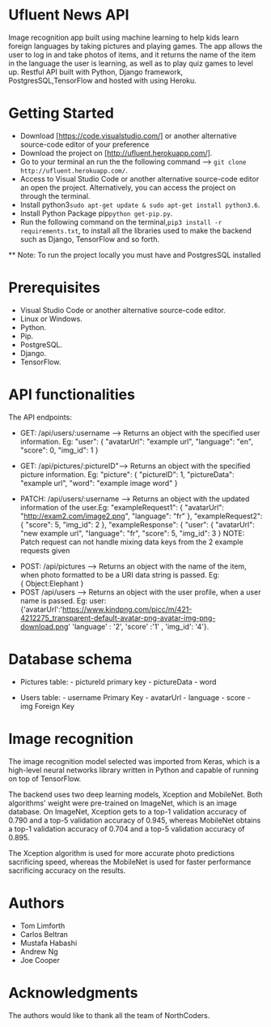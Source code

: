 # Ufluent News API

Image recognition app built using machine learning to help kids learn foreign languages by taking pictures and playing games. The app allows the user to log in and take photos of items, and it returns the name of the item in the language the user is learning, as well as to play quiz games to level up. Restful API built with Python, Django framework, PostgresSQL,TensorFlow and hosted with using Heroku.

# Getting Started

- Download [https://code.visualstudio.com/] or another alternative source-code editor of your preference
- Download the project on [http://ufluent.herokuapp.com/].
- Go to your terminal an run the the following command --> `git clone http://ufluent.herokuapp.com/`.
- Access to Visual Studio Code or another alternative source-code editor an open the project. Alternatively, you can access the project on through the terminal.
- Install python3`sudo apt-get update & sudo apt-get install python3.6`.
- Install Python Package pip`python get-pip.py`.
- Run the following command on the terminal,`pip3 install -r requirements.txt`, to install all the libraries used to make the backend such as Django, TensorFlow and so forth.

\*\* Note: To run the project locally you must have and PostgresSQL installed

# Prerequisites

- Visual Studio Code or another alternative source-code editor.
- Linux or Windows.
- Python.
- Pip.
- PostgreSQL.
- Django.
- TensorFlow.

# API functionalities

The API endpoints:

- GET: /api/users/:username --> Returns an object with the specified user information. Eg:
  "user": {
  "avatarUrl": "example url",
  "language": "en",
  "score": 0,
  "img_id": 1
  }

- GET: /api/pictures/:pictureID"--> Returns an object with the specified picture information. Eg:
  "picture": {
  "pictureID": 1,
  "pictureData": "example url",
  "word": "example image word"
  }

- PATCH: /api/users/:username --> Returns an object with the updated information of the user.Eg:
  "exampleRequest1": {
  "avatarUrl": "http://exam2.com/image2.png",
  "language": "fr"
  },
  "exampleRequest2": {
  "score": 5,
  "img_id": 2
  },
  "exampleResponse": {
  "user": {
  "avatarUrl": "new example url",
  "language": "fr",
  "score": 5,
  "img_id": 3
  }
  NOTE: Patch request can not handle mixing data keys from the 2 example requests given

* POST: /api/pictures --> Returns an object with the name of the item, when photo formatted to be a URI data string is passed. Eg:  
  {
  Object:Elephant
  }
* POST /api/users --> Returns an object with the user profile, when a user name is passed. Eg:
  user: {'avatarUrl':'https://www.kindpng.com/picc/m/421-4212275_transparent-default-avatar-png-avatar-img-png-download.png'
  'language' : '2',
  'score' :'1' ,
  'img_id': '4'}.

# Database schema

- Pictures table: - pictureId primary key - pictureData - word

- Users table: - username Primary Key - avatarUrl - language - score - img Foreign Key

# Image recognition

The image recognition model selected was imported from Keras, which is a high-level neural networks library written in Python and capable of running on top of TensorFlow.

The backend uses two deep learning models, Xception and MobileNet.  Both algorithms' weight were pre-trained on ImageNet, which is an image database. 
On ImageNet, Xception gets to a top-1 validation accuracy of 0.790 and a top-5 validation accuracy of 0.945, whereas MobileNet obtains a top-1 validation accuracy of 0.704  and a top-5 validation accuracy of  0.895.

The Xception algorithm is used for more accurate photo predictions sacrificing speed, whereas the MobileNet is used for faster performance sacrificing accuracy on the results.  


# Authors

- Tom Limforth
- Carlos Beltran
- Mustafa Habashi
- Andrew Ng
- Joe Cooper 

# Acknowledgments

The authors would like to thank all the team of NorthCoders.
